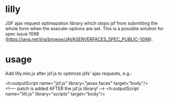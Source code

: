 # lilly
JSF ajax request optimazation library which stops jsf from submitting the whole form when the execute-options are set.
This is a possible solution for spec issue 1098 (https://java.net/jira/browse/JAVASERVERFACES_SPEC_PUBLIC-1098).


# usage
Add lilly.min.js after jsf.js to optimize jsfs' ajax requests, e.g.:

<h:outputScript name="jsf.js" library="javax.faces" target="body"/>  
<!—- patch is added AFTER the jsf.js library! -->
<h:outputScript name="lilli.js" library="scripts" target="body"/> 
